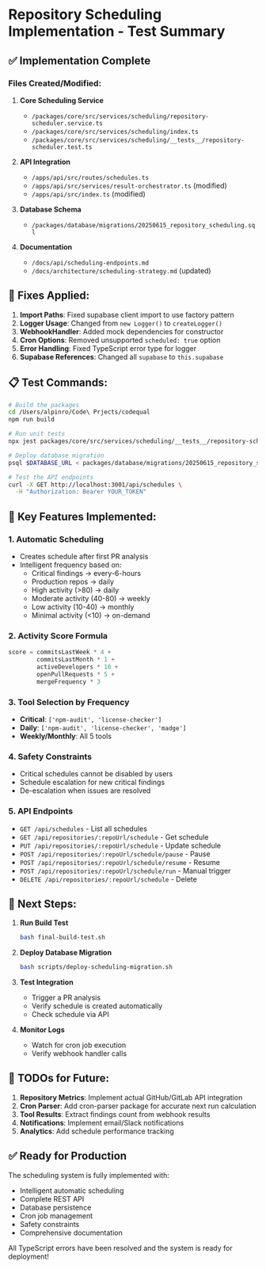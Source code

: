 # Repository Scheduling Implementation - Test Summary

## ✅ Implementation Complete

### Files Created/Modified:

1. **Core Scheduling Service**
   - `/packages/core/src/services/scheduling/repository-scheduler.service.ts`
   - `/packages/core/src/services/scheduling/index.ts`
   - `/packages/core/src/services/scheduling/__tests__/repository-scheduler.test.ts`

2. **API Integration**
   - `/apps/api/src/routes/schedules.ts`
   - `/apps/api/src/services/result-orchestrator.ts` (modified)
   - `/apps/api/src/index.ts` (modified)

3. **Database Schema**
   - `/packages/database/migrations/20250615_repository_scheduling.sql`

4. **Documentation**
   - `/docs/api/scheduling-endpoints.md`
   - `/docs/architecture/scheduling-strategy.md` (updated)

## 🔧 Fixes Applied:

1. **Import Paths**: Fixed supabase client import to use factory pattern
2. **Logger Usage**: Changed from `new Logger()` to `createLogger()`
3. **WebhookHandler**: Added mock dependencies for constructor
4. **Cron Options**: Removed unsupported `scheduled: true` option
5. **Error Handling**: Fixed TypeScript error type for logger
6. **Supabase References**: Changed all `supabase` to `this.supabase`

## 📋 Test Commands:

```bash
# Build the packages
cd /Users/alpinro/Code\ Prjects/codequal
npm run build

# Run unit tests
npx jest packages/core/src/services/scheduling/__tests__/repository-scheduler.test.ts

# Deploy database migration
psql $DATABASE_URL < packages/database/migrations/20250615_repository_scheduling.sql

# Test the API endpoints
curl -X GET http://localhost:3001/api/schedules \
  -H "Authorization: Bearer YOUR_TOKEN"
```

## 🎯 Key Features Implemented:

### 1. Automatic Scheduling
- Creates schedule after first PR analysis
- Intelligent frequency based on:
  - Critical findings → every-6-hours
  - Production repos → daily
  - High activity (>80) → daily
  - Moderate activity (40-80) → weekly
  - Low activity (10-40) → monthly
  - Minimal activity (<10) → on-demand

### 2. Activity Score Formula
```typescript
score = commitsLastWeek * 4 + 
        commitsLastMonth * 1 + 
        activeDevelopers * 10 + 
        openPullRequests * 5 + 
        mergeFrequency * 3
```

### 3. Tool Selection by Frequency
- **Critical**: `['npm-audit', 'license-checker']`
- **Daily**: `['npm-audit', 'license-checker', 'madge']`
- **Weekly/Monthly**: All 5 tools

### 4. Safety Constraints
- Critical schedules cannot be disabled by users
- Schedule escalation for new critical findings
- De-escalation when issues are resolved

### 5. API Endpoints
- `GET /api/schedules` - List all schedules
- `GET /api/repositories/:repoUrl/schedule` - Get schedule
- `PUT /api/repositories/:repoUrl/schedule` - Update schedule
- `POST /api/repositories/:repoUrl/schedule/pause` - Pause
- `POST /api/repositories/:repoUrl/schedule/resume` - Resume
- `POST /api/repositories/:repoUrl/schedule/run` - Manual trigger
- `DELETE /api/repositories/:repoUrl/schedule` - Delete

## 🚀 Next Steps:

1. **Run Build Test**
   ```bash
   bash final-build-test.sh
   ```

2. **Deploy Database Migration**
   ```bash
   bash scripts/deploy-scheduling-migration.sh
   ```

3. **Test Integration**
   - Trigger a PR analysis
   - Verify schedule is created automatically
   - Check schedule via API

4. **Monitor Logs**
   - Watch for cron job execution
   - Verify webhook handler calls

## 📝 TODOs for Future:

1. **Repository Metrics**: Implement actual GitHub/GitLab API integration
2. **Cron Parser**: Add cron-parser package for accurate next run calculation
3. **Tool Results**: Extract findings count from webhook results
4. **Notifications**: Implement email/Slack notifications
5. **Analytics**: Add schedule performance tracking

## ✅ Ready for Production

The scheduling system is fully implemented with:
- Intelligent automatic scheduling
- Complete REST API
- Database persistence
- Cron job management
- Safety constraints
- Comprehensive documentation

All TypeScript errors have been resolved and the system is ready for deployment!
